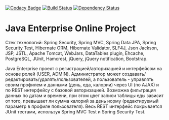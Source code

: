 [![Codacy Badge](https://api.codacy.com/project/badge/Grade/6d2c8baeb0cc4630b1c5c05eb3e62349)](https://www.codacy.com/app/ales84/topjava?utm_source=github.com&amp;utm_medium=referral&amp;utm_content=ales84/topjava&amp;utm_campaign=Badge_Grade)
[![Build Status](https://travis-ci.org/ales84/topjava.svg?branch=master)](https://travis-ci.org/ales84/topjava)
[![Dependency Status](https://dependencyci.com/github/ales84/topjava/badge)](https://dependencyci.com/github/ales84/topjava)

Java Enterprise Online Project 
===============================
Стек технологий: Spring Security, Spring MVC, Spring Data JPA, Spring Security Test, Hibernate ORM, Hibernate Validator, SLF4J, Json Jackson, JSP, JSTL, Apache Tomcat, WebJars, DataTables plugin, Ehcache, PostgreSQL, JUnit, Hamcrest, jQuery, jQuery notification, Bootstrap.

Java Enterprise проект с регистрацией/авторизацией и интерфейсом на основе ролей (USER, ADMIN). Администратор может создавать/редактировать/удалять/пользователей, а пользователь - управлять своим профилем и данными (день, еда, калории) через UI (по AJAX) и по REST интерфейсу с базовой авторизацией. Возможна фильтрация данных по датам и времени, при этом цвет записи таблицы еды зависит от того, превышает ли сумма калорий за день норму (редактируемый параметр в профиле пользователя). Весь REST интерфейс покрывается JUnit тестами, используя Spring MVC Test и Spring Security Test.